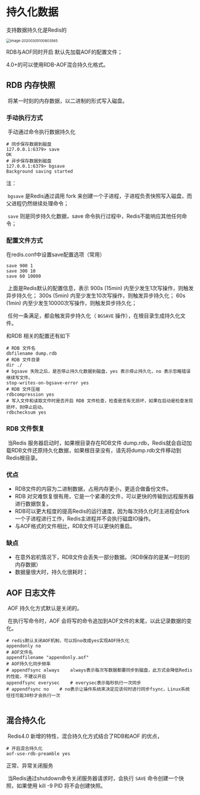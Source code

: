 # 持久化数据

支持数据持久化是Redis的



<img src="..\md_resource\image-20200305100803565.png" alt="image-20200305100803565" style="zoom: 67%;" />

RDB与AOF同时开启 默认先加载AOF的配置文件；

4.0+的可以使用RDB-AOF混合持久化格式。



## RDB 内存快照

​	将某一时刻的内存数据，以二进制的形式写入磁盘。



### 手动执行方式

​	手动通过命令执行数据持久化

```shell
# 同步保存数据到磁盘
127.0.0.1:6379> save	
OK
# 异步保存数据到磁盘
127.0.0.1:6379> bgsave	
Background saving started
```

注：

​	`bgsave` 是Redis通过调用 fork 来创建一个子进程，子进程负责快照写入磁盘，而父进程仍然继续处理命令；

​	`save` 则是同步持久化数据，save 命令执行过程中，Redis不能响应其他任何命令；



### 配置文件方式

在redis.conf中设置save配置选项（常用）

```properties
save 900 1
save 300 10
save 60 10000
```

​	上面是Redis默认的配置信息，表示 900s (15min) 内至少发生1次写操作，则触发异步持久化；  300s (5min) 内至少发生10次写操作，则触发异步持久化； 60s (1min) 内至少发生10000次写操作，则触发异步持久化；

​	任何一条满足，都会触发异步持久化（ `BGSAVE` 操作），在根目录生成持久化文件。



和RDB 相关的配置还有如下

```shell
# RDB 文件名
dbfilename dump.rdb
# RDB 文件目录
dir ./
# bgsave 失败之后，是否停止持久化数据到磁盘，yes 表示停止持久化，no 表示忽略错误继续写文件。
stop-writes-on-bgsave-error yes
# RDB 文件压缩
rdbcompression yes
# 写入文件和读取文件时是否开启 RDB 文件检查，检查是否有无损坏，如果在启动是检查发现损坏，则停止启动。
rdbchecksum yes

```



### RDB 文件恢复

​	当Redis 服务器启动时，如果根目录存在RDB文件 dump.rdb，Redis就会自动加载RDB文件还原持久化数据，如果根目录没有，请先将dump.rdb文件移动到Redis根目录。

### 优点

- RDB文件的内容为二进制数据，占用内存更小，更适合做备份文件。
- RDB 对灾难恢复很有用，它是一个紧凑的文件，可以更快的传输到远程服务器进行数据恢复。
- RDB可以更大程度的提高Redis的运行速度，因为每次持久化时主进程会fork 一个子进程进行工作，Redis主进程并不会执行磁盘IO操作。
- 与AOF格式的文件相比，RDB文件可以更快的重启。



### 缺点

- 在意外宕机情况下，RDB文件会丢失一部分数据。（RDB保存的是某一时刻的内存数据）
- 数据量很大时，持久化很耗时；





## AOF 日志文件

​	AOF 持久化方式默认是关闭的。

​	在执行写命令时，AOF 会将写的命令追加到AOF文件的末尾，以此记录数据的变化。



```properties
# redis默认关闭AOF机制，可以将no改成yes实现AOF持久化
appendonly no
# AOF文件名
appendfilename "appendonly.aof"
# AOF持久化同步频率
# appendfsync always	always表示每次写数据都要同步到磁盘，此方式会降低Redis的性能，不建议开启
appendfsync everysec	# everysec表示每秒执行一次同步
# appendfsync no	# no表示让操作系统来决定应该何时进行同步fsync，Linux系统往往可能30秒才会执行一次


```





## 混合持久化

​	Redis4.0 新增的特性，混合持久化方式结合了RDB和AOF 的优点，



```properties
# 开启混合持久化
aof-use-rdb-preamble yes
```



正常、异常关闭服务

​	当Redis通过shutdown命令关闭服务器请求时，会执行 `SAVE` 命令创建一个快照，如果使用 kill -9 PID 将不会创建快照。



